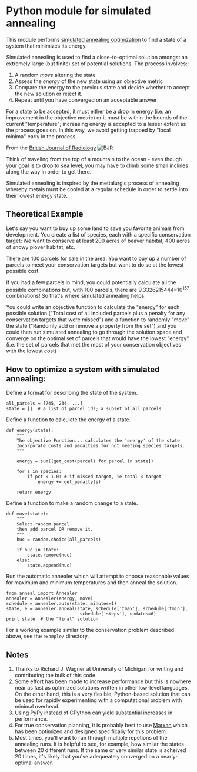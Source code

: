 # Python module for simulated annealing

This module performs [simulated annealing optimization](http://en.wikipedia.org/wiki/Simulated_annealing) to find a state of a system that minimizes its energy.

Simulated annealing is used to find a close-to-optimal solution amongst an extremely large (but finite) set of potential solutions. The process involves::

1. A random _move_  altering the state 
2. Assess the _energy_ of the new state using an objective metric
3. Compare the energy to the previous state and 
   decide whether to accept the new solution or
   reject it. 
4. Repeat until you have converged on an acceptable answer


For a state to be accepted, it must either be a drop in energy (i.e. an improvement in the objective metric) or 
it must be within the bounds of the current "temperature"; increasing energy is accepted to a 
lesser extent as the process goes on. In this way, we avoid getting trapped by "local minima" early in the process.  

From the [British Journal of Radiology](http://bjr.birjournals.org/content/76/910/678/F6.expansion.html)
![BJR](http://bjr.birjournals.org/content/76/910/678/F6.medium.gif)


Think of traveling from the top of a mountain to the ocean - even though your goal is to drop to sea level, you may have to climb some small inclines along the way in order to get there.

Simulated annealing is inspired by the mettalurgic process of annealing whereby metals must be cooled at a regular schedule in order to settle into their lowest energy state. 

## Theoretical Example

Let's say you want to buy up some land to save you favorite animals from development.
You create a list of species, each with a specific conservation target: 
We want to conserve at least 200 acres of beaver habitat, 400 acres of snowy plover habitat, etc.

There are 100 parcels for sale in the area. You want to buy up a number of parcels to meet your conservation
targets but want to do so at the lowest possible cost.

If you had a few parcels in mind, you could potentially calculate all the possible combinations but, with 100 parcels, there are 9.3326215444×10<sup>157</sup> combinations! So that's where simulated annealing helps.

You could write an objective function to calculate the "energy" for each possible solution ("Total cost of all included parcels plus a penalty for any conservation targets that were missed") and a 
function to randomly "move" the state ("Randomly add or remove a property from the set") and you could then run simulated annealing to go through the solution space and converge on the optimal set of parcels that would have the lowest "energy" (i.e. the set of parcels that met the most of your conservation objectives with the lowest cost)


## How to optimize a system with simulated annealing:
 
Define a format for describing the state of the system.

```
all_parcels = [745, 234, ...]
state = []  # a list of parcel ids; a subset of all_parcels
```

Define a function to calculate the energy of a state.

```
def energy(state):
    """
    The objective Function... calculates the 'energy' of the state
    Incorporate costs and penalties for not meeting species targets. 
    """

    energy = sum([get_cost(parcel) for parcel in state])

    for s in species:
        if pct < 1.0: # if missed target, ie total < target
            energy += get_penalty(s)
    
    return energy
```

Define a function to make a random change to a state.

```
def move(state):
    """ 
    Select random parcel
    then add parcel OR remove it. 
    """
    huc = random.choice(all_parcels)

    if huc in state:
        state.remove(huc)
    else:
        state.append(huc)
```
 
Run the automatic annealer which will attempt to choose reasonable values
    for maximum and minimum temperatures and then anneal the solution.

```
from anneal import Annealer
annealer = Annealer(energy, move)
schedule = annealer.auto(state, minutes=1)
state, e = annealer.anneal(state, schedule['tmax'], schedule['tmin'], 
                            schedule['steps'], updates=6)
print state  # the "final" solution
```


For a working example similar to the conservation problem described above, see the `example/` directory.

## Notes

1. Thanks to Richard J. Wagner at University of Michigan for writing and contributing the bulk of this code.
2. Some effort has been made to increase performance but this is nowhere near as fast as optimized solutions written in other low-level languages. On the other hand, this is a very flexible, Python-based solution that can be used for rapidly 
experimenting with a computational problem with minimal overhead. 
3. Using PyPy instead of CPython can yield substantial increases in performance.
4. For true conservation planning, it is probably best to use [Marxan](http://www.uq.edu.au/marxan/) which has been optimized and designed specifically for this problem.
5. Most times, you'll want to run through multiple repetions of the annealing runs. It is helpful to see, for example, how similar the states between 20 different runs. If the same or very similar state is acheived 20 times, it's likely that you've adequeately converged on a nearly-optimal answer.


